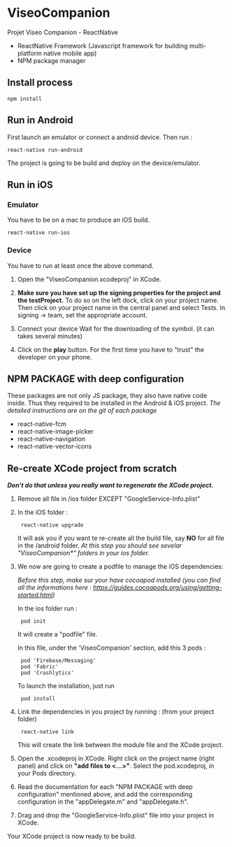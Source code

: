 # ViseoCompanion
Projet Viseo Companion - ReactNative

- ReactNative Framework (Javascript framework for building multi-platform native mobile app)
- NPM package manager


## Install process

    npm install

## Run in Android

First launch an emulator or connect a android device.
Then run :

    react-native run-android

The project is going to be build and deploy on the device/emulator.

## Run in iOS

### Emulator

You have to be on a mac to produce an iOS build.

    react-native run-ios

### Device

You have to run at least once the above command.

1. Open the "ViseoCompanion.xcodeproj" in XCode.

2. **Make sure you have set up the signing properties for the project and the testProject.**
To do so on the left dock, click on your project name.
Then click on your project name in the central panel and select <yourProject>Tests.
In signing -> team, set the appropriate account.

3. Connect your device
Wait for the downloading of the symbol. (it can takes several minutes)

4. Click on the **play** button.
For the first time you have to "trust" the developer on your phone.


## NPM PACKAGE with deep configuration

These packages are not only JS package, they also have native code inside. Thus they required to be installed in the Android & iOS project.
*The detailed instructions are on the git of each package*

  - react-native-fcm
  - react-native-image-picker
  - react-native-navigation
  - react-native-vector-icons

## Re-create XCode project from scratch

***Don't do that unless you really want to regenerate the XCode project.***

1. Remove all file in /ios folder EXCEPT "GoogleService-Info.plist"
2. In the iOS folder :

        react-native upgrade

    It will ask you if you want te re-create all the build file, say **NO** for all file in the /android folder.
    *At this step you should see sevelar "ViseoCompanion\*" folders in your ios folder.*

3. We now are going to create a podfile to manage the iOS dependencies:

    *Before this step, make sur your have cocoapod installed (you can find all the informations here : https://guides.cocoapods.org/using/getting-started.html)*

    In the ios folder run :

        pod init

    It will create a "podfile" file.

    In this file, under the 'ViseoCompanion' section, add this 3 pods :

        pod 'Firebase/Messaging'
        pod 'Fabric'
        pod 'Crashlytics'

    To launch the installation, just run

        pod install

4. Link the dependencies in you project by running : (from your project folder)

        react-native link

   This will create the link between the module file and the XCode project.

5. Open the .xcodeproj in XCode. Right click on the project name (right panel) and click on **"add files to <...>"**.
Select the pod.xcodeproj, in your Pods directory.

6. Read the documentation for each "NPM PACKAGE with deep configuration" mentioned above, and add the corresponding configuration in the "appDelegate.m" and "appDelegate.h".

7. Drag and drop the "GoogleService-Info.plist" file into your project in XCode.

Your XCode project is now ready to be build.




